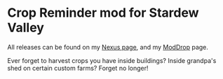 # Crop Reminder mod for Stardew Valley
All releases can be found on my [Nexus page](https://www.nexusmods.com/users/79440738?tab=user+files), and my [ModDrop](https://www.moddrop.com/stardew-valley/profile/251772/mods) page.

Ever forget to harvest crops you have inside buildings? Inside grandpa's shed on certain custom farms? Forget no longer!
